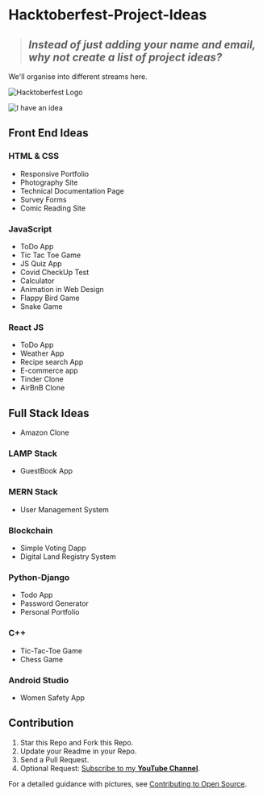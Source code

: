 # Hacktoberfest-Project-Ideas

> ## *Instead of just adding your name and email, why not create a list of project ideas?*

We'll organise into different streams here.

![Hacktoberfest Logo](./hacktoberfest.webp)

![I have an idea](https://i.imgur.com/rEXOauT.png)

## Front End Ideas

### HTML & CSS

* Responsive Portfolio
* Photography Site
* Technical Documentation Page
* Survey Forms
* Comic Reading Site

### JavaScript

* ToDo App
* Tic Tac Toe Game
* JS Quiz App
* Covid CheckUp Test
* Calculator
* Animation in Web Design
* Flappy Bird Game
* Snake Game

### React JS

* ToDo App
* Weather App
* Recipe search App
* E-commerce app
* Tinder Clone
* AirBnB Clone

## Full Stack Ideas

* Amazon Clone

### LAMP Stack

* GuestBook App

### MERN Stack

* User Management System

### Blockchain

* Simple Voting Dapp
* Digital Land Registry System

### Python-Django

* Todo App
* Password Generator
* Personal Portfolio

### C++

* Tic-Tac-Toe Game
* Chess Game

### Android Studio

* Women Safety App

## Contribution

1. Star this Repo and Fork this Repo.
2. Update your Readme in your Repo.
3. Send a Pull Request.
4. Optional Request: [Subscribe to my **YouTube Channel**](https://www.youtube.com/praveenscience?sub_confirmation=1).

For a detailed guidance with pictures, see [Contributing to Open Source](https://github.com/CatsInTech/Rezume/blob/master/CONTRIBUTING.md).
